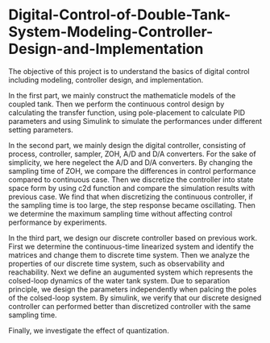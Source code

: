# Digital-Control-of-Double-Tank-System-Modeling-Controller-Design-and-Implementation
The objective of this project is to understand the basics of digital control including modeling, controller design, and implementation.

In the first part, we mainly construct the mathematicle models of the coupled tank. Then we perform the continuous control design by calculating the transfer function, using pole-placement to calculate PID parameters and using Simulink to simulate the performances under different setting parameters.

In the second part, we mainly design the digital controller, consisting of process, controller, sampler, ZOH, A/D and D/A converters. For the sake of simplicity, we here negelect the A/D and D/A converters. By changing the sampling time of ZOH, we compare the differences in control performance compared to continuous case. Then we discretize the controller into state space form by using c2d function and compare the simulation results with previous case. We find that when discretizing the continuous controller, if the sampling time is too large, the step response became oscillating. Then we determine the maximum sampling time without affecting control performance by experiments.

In the third part, we design our discrete controller based on previous work. First we determine the continuous-time linearized system and identify the matrices and change them to discrete time system. Then we analyze the properties of our discrete time system, such as observability and reachability. Next we define an augumented system which represents the colsed-loop dynamics of the water tank system. Due to separation principle, we design the parameters independently when palcing the poles of the colsed-loop system. By simulink, we verify that our discrete designed controller can performed better than discretized controller with the same sampling time.

Finally, we investigate the effect of quantization.
